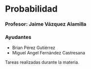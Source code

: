 # Probabilidad

### Profesor: Jaime Vázquez Alamilla

### Ayudantes

- Brian Pérez Gutiérrez
- Miguel Angel Fernández Castresana

Tareas realizadas durante la materia.
